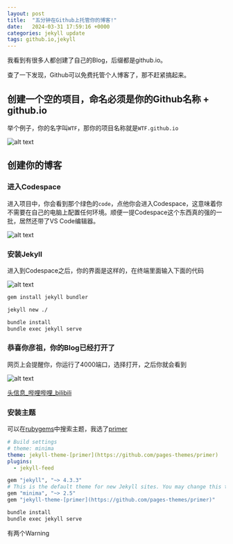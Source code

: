 ```yaml
---
layout: post
title:  "五分钟在Github上托管你的博客!"
date:   2024-03-31 17:59:16 +0000
categories: jekyll update
tags: github.io,jekyll
---
```

我看到有很多人都创建了自己的Blog，后缀都是github.io。

查了一下发现，Github可以免费托管个人博客了，那不赶紧搞起来。

## 创建一个空的项目，命名必须是你的Github名称 + github.io

举个例子，你的名字叫`WTF`，那你的项目名称就是`WTF.github.io`

![alt text](<2024-03-31-build blog with jekll/Untitled.png>)

## 创建你的博客

### 进入Codespace

进入项目中，你会看到那个绿色的`code`，点他你会进入Codespace，这意味着你不需要在自己的电脑上配置任何环境。顺便一提Codespace这个东西真的强的一批，居然还带了VS Code编辑器。

![alt text](<2024-03-31-build blog with jekll/Untitled 1.png>)

### 安装Jekyll

进入到Codespace之后，你的界面是这样的，在终端里面输入下面的代码

![alt text](<2024-03-31-build blog with jekll/Untitled 2.png>)

```bash
gem install jekyll bundler

jekyll new ./

bundle install
bundle exec jekyll serve
```

### 恭喜你彦祖，你的Blog已经打开了

网页上会提醒你，你运行了4000端口，选择打开，之后你就会看到

![alt text](<2024-03-31-build blog with jekll/Untitled 3.png>)

[头信息_哔哩哔哩_bilibili](https://www.bilibili.com/video/BV1qs41157ZZ?p=5&vd_source=0cf989e97ecdc697d59419d1998a663f)

### 安装主题

可以在[rubygems](https://rubygems.org/search?query=jekyll-theme)中搜索主题，我选了[primer](https://github.com/pages-themes/primer)

```yaml
# Build settings
# theme: minima
theme: jekyll-theme-[primer](https://github.com/pages-themes/primer)
plugins:
  - jekyll-feed
```

```bash
gem "jekyll", "~> 4.3.3"
# This is the default theme for new Jekyll sites. You may change this to anything you like.
gem "minima", "~> 2.5"
gem "jekyll-theme-[primer](https://github.com/pages-themes/primer)"
```

```bash
bundle install
bundle exec jekyll serve
```

有两个Warning